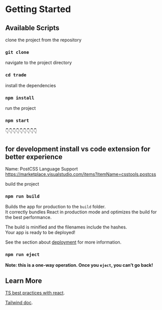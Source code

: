 # Getting Started

## Available Scripts

clone the project from the repository

### `git clone `

navigate to the project directory

### `cd trade`

install the dependencies

### `npm install`

run the project

### `npm start`

👇👇👇👇👇👇👇👇👇

## for development install vs code extension for better experience

Name: PostCSS Language Support
https://marketplace.visualstudio.com/items?itemName=csstools.postcss

build the project

### `npm run build`

Builds the app for production to the `build` folder.\
It correctly bundles React in production mode and optimizes the build for the best performance.

The build is minified and the filenames include the hashes.\
Your app is ready to be deployed!

See the section about [deployment](https://facebook.github.io/create-react-app/docs/deployment) for more information.

### `npm run eject`

**Note: this is a one-way operation. Once you `eject`, you can’t go back!**

## Learn More

[TS best practices with react](https://dev.to/deepeshk1204/best-practices-of-reactjs-with-typescript-24p4).

[Tailwind doc](https://tailwindcss.com/).
